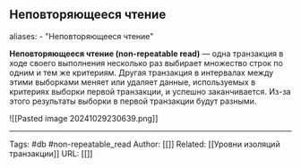 ## Неповторяющееся чтение
aliases: 
	- "Неповторяющееся чтение"

**Неповторяющееся чтение (non-repeatable read)** — одна транзакция в ходе своего выполнения несколько раз выбирает множество строк по одним и тем же критериям. Другая транзакция в интервалах между этими выборками меняет или удаляет данные, используемых в критериях выборки первой транзакции, и успешно заканчивается. Из-за этого результаты выборки в первой транзакции будут разными.

![[Pasted image 20241029230639.png]]

---
Tags: #db #non-repeatable_read
Author: [[]]
Related: [[Уровни изоляций транзакции]]
URL: [[]]
